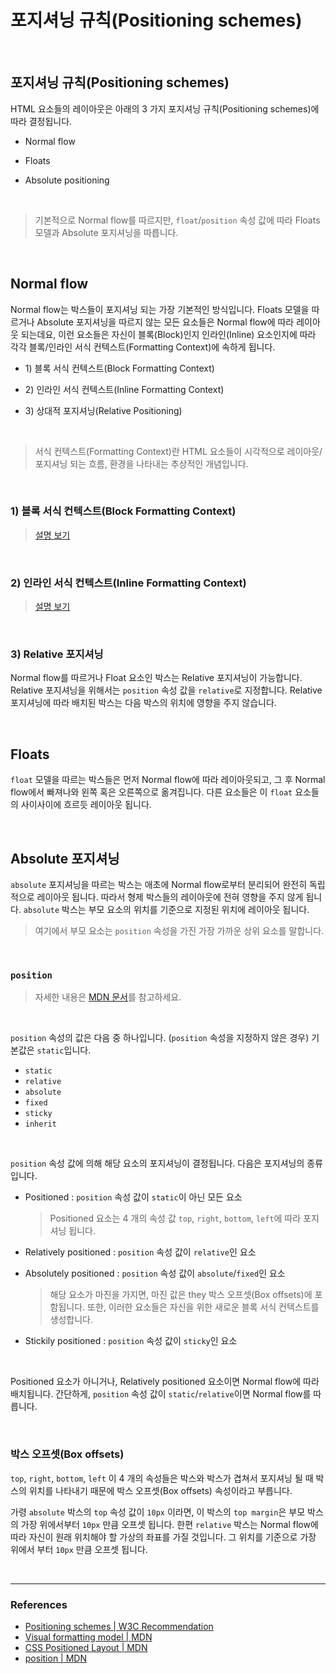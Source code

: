 # 포지셔닝 규칙(Positioning schemes)

<br>

## 포지셔닝 규칙(Positioning schemes)

HTML 요소들의 레이아웃은 아래의 3 가지 포지셔닝 규칙(Positioning schemes)에 따라 결정됩니다.

- Normal flow

- Floats

- Absolute positioning

<br>

> 기본적으로 Normal flow를 따르지만, `float`/`position` 속성 값에 따라 Floats 모델과 Absolute 포지셔닝을 따릅니다.

<br>

## Normal flow

Normal flow는 박스들이 포지셔닝 되는 가장 기본적인 방식입니다. Floats 모델을 따르거나 Absolute 포지셔닝을 따르지 않는 모든 요소들은 Normal flow에 따라 레이아웃 되는데요, 이런 요소들은 자신이 블록(Block)인지 인라인(Inline) 요소인지에 따라 각각 블록/인라인 서식 컨텍스트(Formatting Context)에 속하게 됩니다.

- 1\) 블록 서식 컨텍스트(Block Formatting Context)

- 2\) 인라인 서식 컨텍스트(Inline Formatting Context)

- 3\) 상대적 포지셔닝(Relative Positioning)

<br>

> 서식 컨텍스트(Formatting Context)란 HTML 요소들이 시각적으로 레이아웃/포지셔닝 되는 흐름, 환경을 나타내는 추상적인 개념입니다.

<br>

### 1) 블록 서식 컨텍스트(Block Formatting Context)

> [설명 보기](https://github.com/estellechoi/TIL/blob/master/css/bfc.md)

<br>

### 2) 인라인 서식 컨텍스트(Inline Formatting Context)

> [설명 보기](https://github.com/estellechoi/TIL/blob/master/css/ifc.md)

<br>

### 3) Relative 포지셔닝

Normal flow를 따르거나 Float 요소인 박스는 Relative 포지셔닝이 가능합니다. Relative 포지셔닝을 위해서는 `position` 속성 값을 `relative`로 지정합니다. Relative 포지셔닝에 따라 배치된 박스는 다음 박스의 위치에 영향을 주지 않습니다.

<br>

## Floats

`float` 모델을 따르는 박스들은 먼저 Normal flow에 따라 레이아웃되고, 그 후 Normal flow에서 빠져나와 왼쪽 혹은 오른쪽으로 옮겨집니다. 다른 요소들은 이 `float` 요소들의 사이사이에 흐르듯 레이아웃 됩니다.

<br>

## Absolute 포지셔닝

`absolute` 포지셔닝을 따르는 박스는 애초에 Normal flow로부터 분리되어 완전히 독립적으로 레이아웃 됩니다. 따라서 형제 박스들의 레이아웃에 전혀 영향을 주지 않게 됩니다. `absolute` 박스는 부모 요소의 위치를 기준으로 지정된 위치에 레이아웃 됩니다.

> 여기에서 부모 요소는 `position` 속성을 가진 가장 가까운 상위 요소를 말합니다.

<br>

### `position`

> 자세한 내용은 [MDN 문서](https://developer.mozilla.org/en-US/docs/Web/CSS/position)를 참고하세요.

<br>

`position` 속성의 값은 다음 중 하나입니다. (`position` 속성을 지정하지 않은 경우) 기본값은 `static`입니다.

- `static`
- `relative`
- `absolute`
- `fixed`
- `sticky`
- `inherit`

<br>

`position` 속성 값에 의해 해당 요소의 포지셔닝이 결정됩니다. 다음은 포지셔닝의 종류입니다.

- Positioned : `position` 속성 값이 `static`이 아닌 모든 요소

  > Positioned 요소는 4 개의 속성 값 `top`, `right`, `bottom`, `left`에 따라 포지셔닝 됩니다.

- Relatively positioned : `position` 속성 값이 `relative`인 요소

- Absolutely positioned : `position` 속성 값이 `absolute`/`fixed`인 요소

  > 해당 요소가 마진을 가지면, 마진 값은 they 박스 오프셋(Box offsets)에 포함됩니다. 또한, 이러한 요소들은 자신을 위한 새로운 블록 서식 컨텍스트를 생성합니다.

- Stickily positioned : `position` 속성 값이 `sticky`인 요소

<br>

Positioned 요소가 아니거나, Relatively positioned 요소이면 Normal flow에 따라 배치됩니다. 간단하게, `position` 속성 값이 `static`/`relative`이면 Normal flow를 따릅니다.

<br>

### 박스 오프셋(Box offsets)

`top`, `right`, `bottom`, `left` 이 4 개의 속성들은 박스와 박스가 겹쳐서 포지셔닝 될 때 박스의 위치를 나타내기 때문에 박스 오프셋(Box offsets) 속성이라고 부릅니다.

가령 `absolute` 박스의 `top` 속성 값이 `10px` 이라면, 이 박스의 `top margin`은 부모 박스의 가장 위에서부터 `10px` 만큼 오프셋 됩니다. 한편 `relative` 박스는 Normal flow에 따라 자신이 원래 위치해야 할 가상의 좌표를 가질 것입니다. 그 위치를 기준으로 가장 위에서 부터 `10px` 만큼 오프셋 됩니다.

<br>

---

### References

- [Positioning schemes | W3C Recommendation](https://www.w3.org/TR/CSS2/visuren.html#positioning-scheme)
- [Visual formatting model | MDN](https://developer.mozilla.org/en-US/docs/Web/CSS/Visual_formatting_model)
- [CSS Positioned Layout | MDN](https://developer.mozilla.org/en-US/docs/Web/CSS/CSS_Positioning)
- [position | MDN](https://developer.mozilla.org/en-US/docs/Web/CSS/position)
